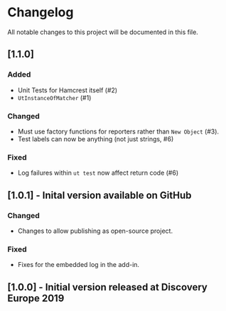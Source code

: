 
# Changelog
All notable changes to this project will be documented in this file.

## [1.1.0]
### Added
 - Unit Tests for Hamcrest itself (#2)
 - `UtInstanceOfMatcher` (#1)

### Changed
 - Must use factory functions for reporters rather than `New Object` (#3).
 - Test labels can now be anything (not just strings, #6)

### Fixed
 - Log failures within `ut test` now affect return code (#6)

## [1.0.1] - Inital version available on GitHub
### Changed
 - Changes to allow publishing as open-source project.

### Fixed
 - Fixes for the embedded log in the add-in.

## [1.0.0] - Initial version released at Discovery Europe 2019
